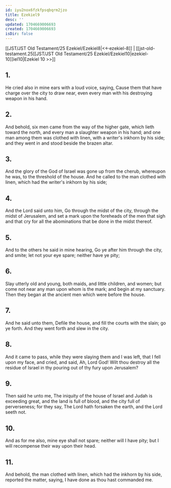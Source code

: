 ```yaml
---
id: iyu2nox6fzkfpsqbqrm2jzo
title: Ezekiel9
desc: ''
updated: 1704669006693
created: 1704669006693
isDir: false
---
```

[[JST/JST Old Testament/25 Ezekiel/Ezekiel8|<<-ezekiel-8]] | [[jst-old-testament.25[[JST/JST Old Testament/25 Ezekiel/Ezekiel10|ezekiel-10]]iel10|Ezekiel 10 >>]]
## 1.
He cried also in mine ears with a loud voice, saying, Cause them that have charge over the city to draw near, even every man with his destroying weapon in his hand.
## 2.
And behold, six men came from the way of the higher gate, which lieth toward the north, and every man a slaughter weapon in his hand; and one man among them was clothed with linen, with a writer\'s inkhorn by his side; and they went in and stood beside the brazen altar.
## 3.
And the glory of the God of Israel was gone up from the cherub, whereupon he was, to the threshold of the house. And he called to the man clothed with linen, which had the writer\'s inkhorn by his side;
## 4.
And the Lord said unto him, Go through the midst of the city, through the midst of Jerusalem, and set a mark upon the foreheads of the men that sigh and that cry for all the abominations that be done in the midst thereof.
## 5.
And to the others he said in mine hearing, Go ye after him through the city, and smite; let not your eye spare; neither have ye pity;
## 6.
Slay utterly old and young, both maids, and little children, and women; but come not near any man upon whom is the mark; and begin at my sanctuary. Then they began at the ancient men which were before the house.
## 7.
And he said unto them, Defile the house, and fill the courts with the slain; go ye forth. And they went forth and slew in the city.
## 8.
And it came to pass, while they were slaying them and I was left, that I fell upon my face, and cried, and said, Ah, Lord God! Wilt thou destroy all the residue of Israel in thy pouring out of thy fury upon Jerusalem?
## 9.
Then said he unto me, The iniquity of the house of Israel and Judah is exceeding great, and the land is full of blood, and the city full of perverseness; for they say, The Lord hath forsaken the earth, and the Lord seeth not.
## 10.
And as for me also, mine eye shall not spare; neither will I have pity; but I will recompense their way upon their head.
## 11.
And behold, the man clothed with linen, which had the inkhorn by his side, reported the matter, saying, I have done as thou hast commanded me.

